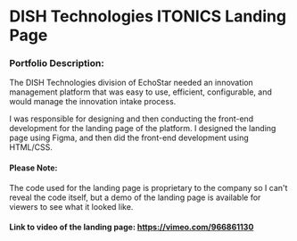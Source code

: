 # DISH Technologies ITONICS Landing Page

### Portfolio Description:
The DISH Technologies division of EchoStar needed an innovation management platform that was easy to use, efficient, configurable, and would manage the innovation intake process. 

I was responsible for designing and then conducting the front-end development for the landing page of the platform. I designed the landing page using Figma, and then did the front-end development using HTML/CSS.  


#### Please Note:
The code used for the landing page is proprietary to the company so I can't reveal the code itself, but a demo of the landing page is available for viewers to see what it looked like. 


#### Link to video of the landing page: https://vimeo.com/966861130
